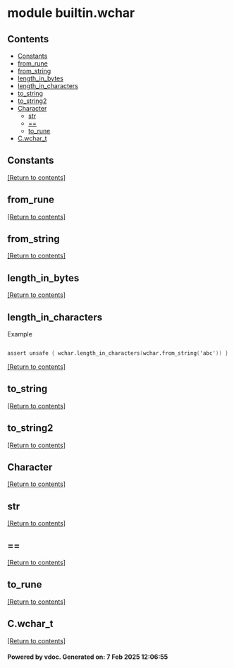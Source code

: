 # module builtin.wchar


## Contents
- [Constants](#Constants)
- [from_rune](#from_rune)
- [from_string](#from_string)
- [length_in_bytes](#length_in_bytes)
- [length_in_characters](#length_in_characters)
- [to_string](#to_string)
- [to_string2](#to_string2)
- [Character](#Character)
  - [str](#str)
  - [==](#==)
  - [to_rune](#to_rune)
- [C.wchar_t](#C.wchar_t)

## Constants
[[Return to contents]](#Contents)

## from_rune
[[Return to contents]](#Contents)

## from_string
[[Return to contents]](#Contents)

## length_in_bytes
[[Return to contents]](#Contents)

## length_in_characters
Example
```v

assert unsafe { wchar.length_in_characters(wchar.from_string('abc')) } == 3

```

[[Return to contents]](#Contents)

## to_string
[[Return to contents]](#Contents)

## to_string2
[[Return to contents]](#Contents)

## Character
[[Return to contents]](#Contents)

## str
[[Return to contents]](#Contents)

## ==
[[Return to contents]](#Contents)

## to_rune
[[Return to contents]](#Contents)

## C.wchar_t
[[Return to contents]](#Contents)

#### Powered by vdoc. Generated on: 7 Feb 2025 12:06:55
